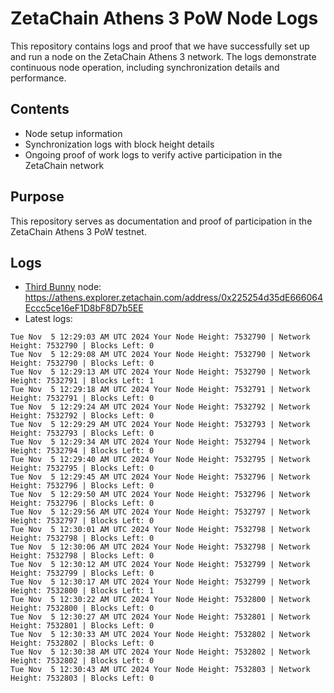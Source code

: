 # ZetaChain Athens 3 PoW Node Logs
This repository contains logs and proof that we have successfully set up and run a node on the ZetaChain Athens 3 network. The logs demonstrate continuous node operation, including synchronization details and performance.

## Contents
- Node setup information
- Synchronization logs with block height details
- Ongoing proof of work logs to verify active participation in the ZetaChain network

## Purpose
This repository serves as documentation and proof of participation in the ZetaChain Athens 3 PoW testnet.

## Logs

- [Third Bunny](https://thirdbunny.xyz/) node: https://athens.explorer.zetachain.com/address/0x225254d35dE666064Eccc5ce16eF1D8bF8D7b5EE
- Latest logs:
```
Tue Nov  5 12:29:03 AM UTC 2024 Your Node Height: 7532790 | Network Height: 7532790 | Blocks Left: 0
Tue Nov  5 12:29:08 AM UTC 2024 Your Node Height: 7532790 | Network Height: 7532790 | Blocks Left: 0
Tue Nov  5 12:29:13 AM UTC 2024 Your Node Height: 7532790 | Network Height: 7532791 | Blocks Left: 1
Tue Nov  5 12:29:18 AM UTC 2024 Your Node Height: 7532791 | Network Height: 7532791 | Blocks Left: 0
Tue Nov  5 12:29:24 AM UTC 2024 Your Node Height: 7532792 | Network Height: 7532792 | Blocks Left: 0
Tue Nov  5 12:29:29 AM UTC 2024 Your Node Height: 7532793 | Network Height: 7532793 | Blocks Left: 0
Tue Nov  5 12:29:34 AM UTC 2024 Your Node Height: 7532794 | Network Height: 7532794 | Blocks Left: 0
Tue Nov  5 12:29:40 AM UTC 2024 Your Node Height: 7532795 | Network Height: 7532795 | Blocks Left: 0
Tue Nov  5 12:29:45 AM UTC 2024 Your Node Height: 7532796 | Network Height: 7532796 | Blocks Left: 0
Tue Nov  5 12:29:50 AM UTC 2024 Your Node Height: 7532796 | Network Height: 7532796 | Blocks Left: 0
Tue Nov  5 12:29:56 AM UTC 2024 Your Node Height: 7532797 | Network Height: 7532797 | Blocks Left: 0
Tue Nov  5 12:30:01 AM UTC 2024 Your Node Height: 7532798 | Network Height: 7532798 | Blocks Left: 0
Tue Nov  5 12:30:06 AM UTC 2024 Your Node Height: 7532798 | Network Height: 7532798 | Blocks Left: 0
Tue Nov  5 12:30:12 AM UTC 2024 Your Node Height: 7532799 | Network Height: 7532799 | Blocks Left: 0
Tue Nov  5 12:30:17 AM UTC 2024 Your Node Height: 7532799 | Network Height: 7532800 | Blocks Left: 1
Tue Nov  5 12:30:22 AM UTC 2024 Your Node Height: 7532800 | Network Height: 7532800 | Blocks Left: 0
Tue Nov  5 12:30:27 AM UTC 2024 Your Node Height: 7532801 | Network Height: 7532801 | Blocks Left: 0
Tue Nov  5 12:30:33 AM UTC 2024 Your Node Height: 7532802 | Network Height: 7532802 | Blocks Left: 0
Tue Nov  5 12:30:38 AM UTC 2024 Your Node Height: 7532802 | Network Height: 7532802 | Blocks Left: 0
Tue Nov  5 12:30:43 AM UTC 2024 Your Node Height: 7532803 | Network Height: 7532803 | Blocks Left: 0
```
